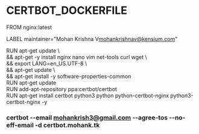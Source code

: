 # CERTBOT_DOCKERFILE

FROM nginx:latest

LABEL maintainer="Mohan Krishna V<mohankrishnav@kensium.com>"

RUN apt-get update \   
    && apt-get -y install nginx nano vim net-tools curl wget \   
    && export LANG=en_US.UTF-8 \   
    && apt-get update \   
    && apt-get install -y software-properties-common    
RUN apt-get update   
RUN add-apt-repository ppa:certbot/certbot   
RUN apt-get install certbot python3 python python-certbot-nginx python3-certbot-nginx -y   
### certbot --email mohankrish3@gmail.com --agree-tos --no-eff-email -d certbot.mohank.tk   
